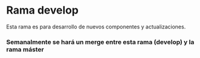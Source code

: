 <h1>Rama develop</h1>
<p>Esta rama es para desarrollo de nuevos componentes y actualizaciones.</p>
<h3>Semanalmente se hará un merge entre esta rama (develop) y la rama máster</h3>